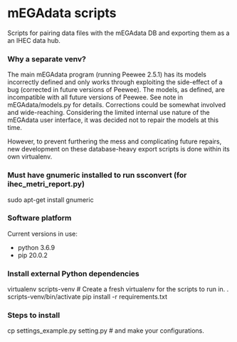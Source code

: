 # mEGAdata scripts

Scripts for pairing data files with the mEGAdata  DB and exporting them as a an IHEC data hub.

### Why a separate venv?
The main mEGAdata program (running Peewee 2.5.1) has its models incorrectly defined and only works through exploiting the side-effect of a bug (corrected in future versions of Peewee).  The models, as defined, are incompatible with all future versions of Peewee.  See note in mEGAdata/models.py for details.  Corrections could be somewhat involved and wide-reaching.  Considering the limited internal use nature of the mEGAdata user interface, it was decided not to repair the models at this time.

However, to prevent furthering the mess and complicating future repairs, new development on these database-heavy export scripts is done within its own virtualenv.

### Must have gnumeric installed to run ssconvert (for ihec_metri_report.py)
sudo apt-get install gnumeric

### Software platform
Current versions in use:
* python 3.6.9
* pip 20.0.2

### Install external Python dependencies
virtualenv scripts-venv # Create a fresh virtualenv for the scripts to run in.
. scripts-venv/bin/activate
pip install -r requirements.txt

### Steps to install
cp settings_example.py setting.py  # and make your configurations.
